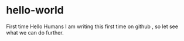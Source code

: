 # hello-world
First time
Hello Humans
I am writing this first time on github , so let see what we can do further.
